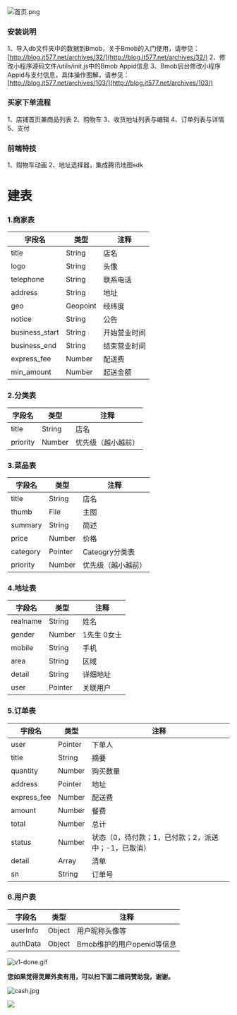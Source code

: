 ![首页.png](http://upload-images.jianshu.io/upload_images/2599324-62acb345ab61945d.png?imageMogr2/auto-orient/strip%7CimageView2/2/w/1240)

### 安装说明

1、导入db文件夹中的数据到Bmob，关于Bmob的入门使用，请参见：[http://blog.it577.net/archives/32/](http://blog.it577.net/archives/32/)
2、修改小程序源码文件/utils/init.js中的Bmob Appid信息
3、Bmob后台修改小程序Appid与支付信息，具体操作图解，请参见：[http://blog.it577.net/archives/103/](http://blog.it577.net/archives/103/)

### 买家下单流程
1、店铺首页兼商品列表
2、购物车
3、收货地址列表与编辑
4、订单列表与详情
5、支付

### 前端特技
1、购物车动画
2、地址选择器，集成腾讯地图sdk

# 建表

### 1.商家表

字段名 | 类型 | 注释
--------  | ------ | --------
title | String | 店名 
logo | String | 头像
telephone | String | 联系电话
address | String  | 地址
geo | Geopoint | 经纬度
notice | String | 公告
business_start | String | 开始营业时间
business_end | String | 结束营业时间
express_fee | Number | 配送费
min_amount | Number | 起送金额

### 2.分类表
字段名 | 类型 | 注释
--------  | ------ | --------
title | String | 店名 
priority | Number | 优先级（越小越前）

### 3.菜品表

字段名 | 类型 | 注释
--------  | ------ | --------
title | String | 店名 
thumb | File | 主图
summary | String | 简述
price | Number | 价格
category | Pointer | Cateogry分类表
priority | Number | 优先级（越小越前）

### 4.地址表

字段名 | 类型 | 注释
--------  | ------ | --------
realname | String | 姓名
gender | Number | 1先生 0女士
mobile | String | 手机
area | String | 区域
detail | String | 详细地址
user | Pointer | 关联用户

### 5.订单表

字段名 | 类型 | 注释
--------  | ------ | --------
user | Pointer | 下单人
title | String | 摘要
quantity | Number | 购买数量
address | Pointer | 地址
express_fee | Number | 配送费
amount | Number | 餐费
total | Number | 总计
status | Number | 状态（0，待付款；1，已付款；2，派送中；-1，已取消）
detail | Array | 清单
sn | String | 订单号

### 6.用户表

字段名 | 类型 | 注释
--------  | ------ | --------
userInfo | Object | 用户昵称头像等
authData | Object | Bｍob维护的用户openid等信息

![v1-done.gif](http://upload-images.jianshu.io/upload_images/2599324-548b6e719f225ee4.gif?imageMogr2/auto-orient/strip)

**您如果觉得灵犀外卖有用，可以扫下面二维码赞助我，谢谢。**

![cash.jpg](http://upload-images.jianshu.io/upload_images/2599324-fcb1188bc42629ff.jpg?imageMogr2/auto-orient/strip%7CimageView2/2/w/1240)

![](http://upload-images.jianshu.io/upload_images/2599324-60b6db0a9b0ed867.png?imageMogr2/auto-orient/strip%7CimageView2/2/w/1240)